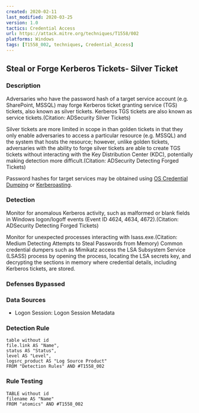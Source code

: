 ```yaml
---
created: 2020-02-11
last_modified: 2020-03-25
version: 1.0
tactics: Credential Access
url: https://attack.mitre.org/techniques/T1558/002
platforms: Windows
tags: [T1558_002, techniques, Credential_Access]
---
```


## Steal or Forge Kerberos Tickets- Silver Ticket

### Description

Adversaries who have the password hash of a target service account (e.g. SharePoint, MSSQL) may forge Kerberos ticket granting service (TGS) tickets, also known as silver tickets. Kerberos TGS tickets are also known as service tickets.(Citation: ADSecurity Silver Tickets)

Silver tickets are more limited in scope in than golden tickets in that they only enable adversaries to access a particular resource (e.g. MSSQL) and the system that hosts the resource; however, unlike golden tickets, adversaries with the ability to forge silver tickets are able to create TGS tickets without interacting with the Key Distribution Center (KDC), potentially making detection more difficult.(Citation: ADSecurity Detecting Forged Tickets)

Password hashes for target services may be obtained using [OS Credential Dumping](https://attack.mitre.org/techniques/T1003) or [Kerberoasting](https://attack.mitre.org/techniques/T1558/003).

### Detection

Monitor for anomalous Kerberos activity, such as malformed or blank fields in Windows logon/logoff events (Event ID 4624, 4634, 4672).(Citation: ADSecurity Detecting Forged Tickets) 

Monitor for unexpected processes interacting with lsass.exe.(Citation: Medium Detecting Attempts to Steal Passwords from Memory) Common credential dumpers such as Mimikatz access the LSA Subsystem Service (LSASS) process by opening the process, locating the LSA secrets key, and decrypting the sections in memory where credential details, including Kerberos tickets, are stored.

### Defenses Bypassed



### Data Sources

  - Logon Session: Logon Session Metadata
### Detection Rule

```dataview
table without id
file.link AS "Name",
status AS "Status",
level AS "Level",
logsrc_product AS "Log Source Product"
FROM "Detection Rules" AND #T1558_002
```

### Rule Testing

```dataview
TABLE without id
filename AS "Name"
FROM "atomics" AND #T1558_002
```
